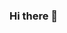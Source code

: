 ### Hi there 👋

<!--
**guddulawaniya/guddulawaniya** is a ✨ _special_ ✨ repository because its `README.md` (this file) appears on your GitHub profile.

Here are some ideas to get you started:

- 🔭 I’m currently working on Android studio
- 🌱 I’m currently learning B.Tech CSE (AI & ML)
- 👯 I’m looking to collaborate on TCS ION
- 🤔 I’m looking for help with so connect linkedin
- 📫 How to reach me: Linkedin
- 😄 Pronouns: ...
- ⚡ Fun fact: ...
-->
